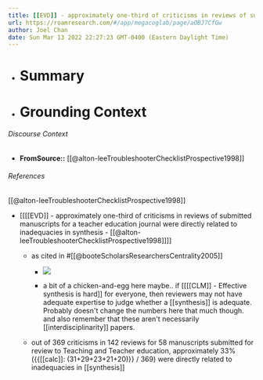 ```yaml
---
title: [[EVD]] - approximately one-third of criticisms in reviews of submitted manuscripts for a teacher education journal were directly related to inadequacies in synthesis - [[@alton-leeTroubleshooterChecklistProspective1998]]
url: https://roamresearch.com/#/app/megacoglab/page/aOBJ7CfGw
author: Joel Chan
date: Sun Mar 13 2022 22:27:23 GMT-0400 (Eastern Daylight Time)
---
```


- # Summary
- # Grounding Context

###### Discourse Context

- **FromSource::** [[@alton-leeTroubleshooterChecklistProspective1998]]

###### References

[[@alton-leeTroubleshooterChecklistProspective1998]]

- [[[[EVD]] - approximately one-third of criticisms in reviews of submitted manuscripts for a teacher education journal were directly related to inadequacies in synthesis - [[@alton-leeTroubleshooterChecklistProspective1998]]]]

    - as cited in #[[@booteScholarsResearchersCentrality2005]]

        - ![](https://firebasestorage.googleapis.com/v0/b/firescript-577a2.appspot.com/o/imgs%2Fapp%2Fmegacoglab%2FNbJN82GKeI.png?alt=media&token=94bb3cf6-b064-4fe9-a64b-7b03468bd692)

        - a bit of a chicken-and-egg here maybe.. if [[[[CLM]] - Effective synthesis is hard]] for everyone, then reviewers may not have adequate expertise to judge whether a [[synthesis]] is adequate. Probably doesn't change the numbers here that much though. and also remember that these aren't necessarily [[interdisciplinarity]] papers.

    - out of 369 criticisms in 142 reviews for 58 manuscripts submitted for review to Teaching and Teacher education, approximately 33% ({{[[calc]]: (31+29+23+21+20)}} / 369) were directly related to inadequacies in [[synthesis]]
